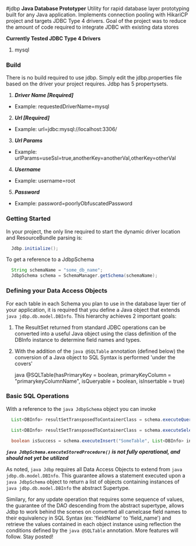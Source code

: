 #jdbp
**Java Database Prototyper**
Utility for rapid database layer prototyping built for any Java application. Implements connection pooling with HikariCP project and targets JDBC Type 4 drivers. Goal of the project was to reduce the amount of code required to integrate JDBC with existing data stores

**Currently Tested JDBC Type 4 Drivers**
1. mysql

### Build
There is no build required to use jdbp. Simply edit the jdbp.properties file based on the driver your project requires. Jdbp has 5 propertysets.

1. **_Driver Name [Required]_** 
  * Example: requestedDriverName=mysql
2. **_Url [Required]_**
  * Example: url=jdbc:mysql://localhost:3306/
3. **_Url Params_**
  * Example: urlParams=useSsl=true,anotherKey=anotherVal,otherKey=otherVal
4. **_Username_**
  * Example: username=root
5. **_Password_**
  * Example: password=poorlyObfuscatedPassword

### Getting Started
In your project, the only line required to start the dynamic driver location and ResourceBundle parsing is:
```java
  Jdbp.initialize();
```

To get a reference to a JdbpSchema
```java
  String schemaName = "some_db_name";
  JdbpSchema schema = SchemaManager.getSchema(schemaName);
```

### Defining your Data Access Objects
For each table in each Schema you plan to use in the database layer tier of your application, it is required that you define a Java object that extends ```java jdbp.db.model.DBInfo```. This hierarchy achieves 2 important goals:
1. The ResultSet returned from standard JDBC operations can be converted into a useful Java object using the class definition of the DBInfo instance to determine field names and types.
2. With the addition of the ```java @SQLTable``` annotation (defined below) the conversion of a Java object to SQL Syntax is performed 'under the covers'
  
    java @SQLTable(hasPrimaryKey = boolean, primaryKeyColumn = "primarykeyColumnName", isQueryable = boolean, isInsertable = true)
    
### Basic SQL Operations
With a reference to the ```java JdbpSchema``` object you can invoke

```java
  List<DBInfo> resultSetTransposedToContainerClass = schema.executeQuery("SELECT * FROM SomeTable WHERE SomeKey = 'SomeVal'", SomeDBInfo.class);
```

```java
  List<DBInfo> resultSetTransposedToContainerClass = schema.executeSelect("SomeTable", "id=12", SomeDBInfo.class);
```

```java
  boolean isSuccess = schema.executeInsert("SomeTable", List<DBInfo> infoObjectsToInsert);
```

***```java JdbpSchema.executeStoredProcedure()``` is not fully operational, and should not yet be utilized***

As noted, ```java Jdbp``` requires all Data Access Objects to extend from ```java jdbp.db.model.DBInfo```. This guarantee allows a statement executed upon a ```java JdbpSchema``` object to return a list of objects containing instances of ```java jdbp.db.model.DBInfo``` the abstract Supertype.

Similary, for any update operation that requires some sequence of values, the guarantee of the DAO descending from the abstract supertype, allows Jdbp to work behind the scenes on converted all camelcase field names to their equivalency in SQL Syntax (ex: 'fieldName' to 'field_name') and retrieve the values contained in each object instance using reflection the conditions defined by the ```java @SQLTable``` annotation.
More features will follow. Stay posted!
